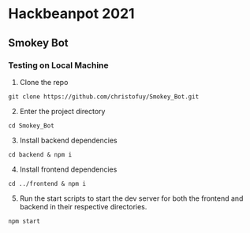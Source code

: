 # Hackbeanpot 2021
## Smokey Bot
### Testing on Local Machine
1. Clone the repo  
```
git clone https://github.com/christofuy/Smokey_Bot.git
```
2. Enter the project directory
```
cd Smokey_Bot
```
3. Install backend dependencies
```
cd backend & npm i
```
4. Install frontend dependencies
```
cd ../frontend & npm i
```
5. Run the start scripts to start the dev server for both the frontend and backend in their respective directories.
```
npm start
```
